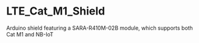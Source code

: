 # LTE_Cat_M1_Shield
Arduino shield featuring a SARA-R410M-02B module, which supports both Cat M1 and NB-IoT
